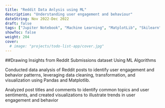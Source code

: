 ```yaml
---
title: "Reddit Data Anlysis using ML"
description: "Understanding user engagement and behaviour"
dateString: Nov 2022-Dec 2022
draft: false
tags: ["Jupiter Notebook", "Machine Learning", "MatplotLib", "Skilearn"]
showToc: false
weight: 204
cover:
  # image: "projects/todo-list-app/cover.jpg"
---
```


##Drawing Insights from Reddit Submissions dataset Using ML Algorithms

Conducted data analysis of Reddit posts to identify user engagement and behavior patterns, leveraging data cleaning,
transformation, and visualization using Pandas and Matplotlib.

Analyzed post titles and comments to identify common topics and user sentiments, and created visualizations to
illustrate trends in user engagement and behavior

<!--
### 🔗 [View App](https://arkalim-todo-list.netlify.app)

### 🔗 [GitHub](https://github.com/arkalim/todo-list-app)

## Description

A to-do list web application built using **React** that allows the user to add, remove and edit their todos. Todo lists are stored in the browser local storage. I built this app while learning **React**. -->
